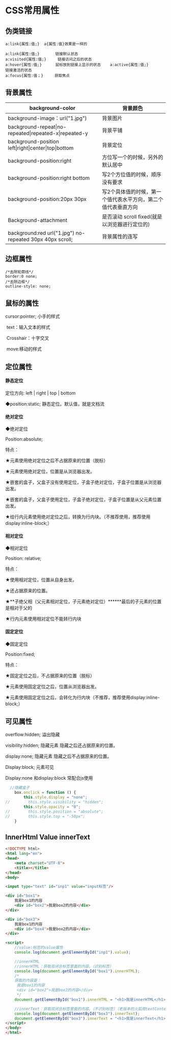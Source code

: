 # CSS常用属性

## 伪类链接

```
a:link{属性:值;}  a{属性:值}效果是一样的

a:link{属性:值;}       链接默认状态	 
a:visited{属性:值;}     链接访问之后的状态 
a:hover{属性:值;}      鼠标放到链接上显示的状态  	a:active{属性:值;}      链接激活的状态
a:focus{属性:值；}     获取焦点
```

## 背景属性

| background-color                         | 背景颜色                            |
| ---------------------------------------- | ------------------------------- |
| background-image：url("1.jpg")            | 背景图片                            |
| background-repeat\|no-repeated\|repeated-x\|repeated-y | 背景平铺                            |
| background-position left\|right\|center\|top\|bottom | 背景定位                            |
| background-position:right                | 方位写一个的时候，另外的默认居中                |
| background-position:right bottom         | 写2个方位值的时候，顺序没有要求                |
| background-position:20px 30px            | 写2个具体值的时候，第一个值代表水平方向，第二个值代表垂直方向 |
| Background-attachment                    | 是否滚动 scroll  fixed(就是以浏览器进行定位的) |
| background:red url("1.jpg") no-repeated 30px 40px scroll; | 背景属性的连写                         |



## 边框属性

```
/*去除轮廓线*/
border:0 none;
/*去除边框*/
outline-style: none;
```



## 鼠标的属性

cursor:pointer; 小手的样式

​		text：输入文本的样式

​		Crosshair：十字交叉

​		move:移动的样式





## 定位属性

#### 静态定位

定位方向: left  | right  | top | bottom

◆position:static; 静态定位。默认值，就是文档流



#### 绝对定位

◆绝对定位

Position:absolute;

特点：

★元素使用绝对定位之后不占据原来的位置（脱标）

★元素使用绝对定位，位置是从浏览器出发。

★嵌套的盒子，父盒子没有使用定位，子盒子绝对定位，子盒子位置是从浏览器出发。

★嵌套的盒子，父盒子使用定位，子盒子绝对定位，子盒子位置是从父元素位置出发。

★给行内元素使用绝对定位之后，转换为行内块。（不推荐使用，推荐使用display:inline-block;）



#### 相对定位

◆相对定位

Position: relative;

特点： 

★使用相对定位，位置从自身出发。

★还占据原来的位置。

★**子绝父相（父元素相对定位，子元素绝对定位）******最后的子元素的位置是相对于父的

★行内元素使用相对定位不能转行内块



#### 固定定位

◆固定定位

Position:fixed;

特点：

★固定定位之后，不占据原来的位置（脱标）

★元素使用固定定位之后，位置从浏览器出发。

★元素使用固定定位之后，会转化为行内块（不推荐，推荐使用display:inline-block;） 



## 可见属性

overflow:hidden;   溢出隐藏    

visibility:hidden;   隐藏元素    隐藏之后还占据原来的位置。

display:none;      隐藏元素    隐藏之后不占据原来的位置。

Display:block;     元素可见

Display:none    和display:block  常配合js使用

```javascript
  //隐藏盒子
    box.onclick = function () {
        this.style.display = "none";
//        this.style.visibility = "hidden";
        this.style.opacity = "0";
//        this.style.position = "absolute";
//        this.style.top = "-50px";
    }
```



## InnerHtml  Value  innerText

```html
<!DOCTYPE html>
<html lang="en">
<head>
    <meta charset="UTF-8">
    <title></title>
</head>
<body>

<input type="text" id="inp1" value="input标签"/>

<div id="box1">
    我是box1的内容
    <div id="box2">我是box2的内容</div>
</div>

<div id="box3">
    我是box1的内容
    <div id="box4">我是box2的内容</div>
</div>

<script>
    //value:标签的value属性
    console.log(document.getElementById("inp1").value);

    //innerHTML
    //innerHTML：获取双闭合标签里面的内容。（识别标签）
    console.log(document.getElementById("box1").innerHTML);
    /*
    获取的内容是：
     我是box1的内容
     <div id="box2">我是box2的内容</div>
     */
    document.getElementById("box1").innerHTML = "<h1>我是innerHTML</h1>";

    //innerText：获取双闭合标签里面的内容。（不识别标签）（老版本的火狐用textContent）
    console.log(document.getElementById("box3").innerText);
    document.getElementById("box3").innerText = "<h1>我是innerText</h1>";
</script>
</body>
</html>
```


